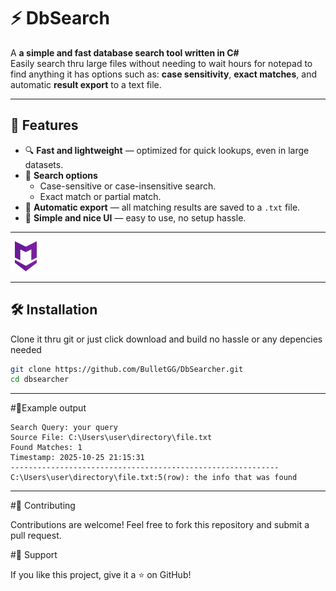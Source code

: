 # ⚡ DbSearch

A **a simple and fast database search tool written in C#**  
Easily search thru large files without needing to wait hours for notepad to find anything
it has options such as: **case sensitivity**, **exact matches**, and automatic **result export** to a text file.

-----------------------------------------------------------------------------------------------

## 🚀 Features

- 🔍 **Fast and lightweight** — optimized for quick lookups, even in large datasets.
- 🧠 **Search options**
  - Case-sensitive or case-insensitive search.
  - Exact match or partial match.
- 💾 **Automatic export** — all matching results are saved to a `.txt` file.
- 🧩 **Simple and nice UI** — easy to use, no setup hassle.

-----------------------------------------------------------------------------------------------

![Screenshot](https://github.com/adam-p/markdown-here/raw/master/src/common/images/icon48.png "Screenshot")

-----------------------------------------------------------------------------------------------

## 🛠️ Installation

Clone it thru git or just click download and build no hassle or any depencies needed

```bash
git clone https://github.com/BulletGG/DbSearcher.git
cd dbsearcher
```
-----------------------------------------------------------------------------------------------
#🧪Example output
```
Search Query: your query
Source File: C:\Users\user\directory\file.txt
Found Matches: 1
Timestamp: 2025-10-25 21:15:31
------------------------------------------------------------
C:\Users\user\directory\file.txt:5(row): the info that was found
```
-----------------------------------------------------------------------------------------------
#🤝 Contributing

Contributions are welcome!
Feel free to fork this repository and submit a pull request.

#🌟 Support

If you like this project, give it a ⭐ on GitHub!

